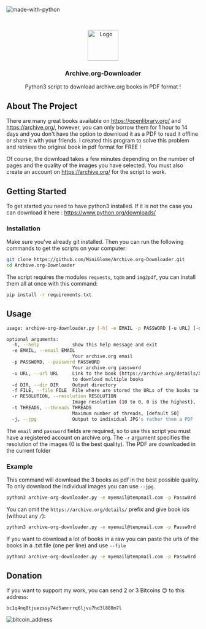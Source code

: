 ![made-with-python](https://img.shields.io/badge/Made%20with-Python3-brightgreen)

<!-- LOGO -->
<br />
<p align="center">
  <img src="https://user-images.githubusercontent.com/54740007/108192715-e5958c80-7114-11eb-8240-e884895bb45f.png" alt="Logo" width="80" height="80">

  <h3 align="center">Archive.org-Downloader</h3>

  <p align="center">
    Python3 script to download archive.org books in PDF format !
    <br />
    </p>
</p>


## About The Project

There are many great books available on https://openlibrary.org/ and https://archive.org/, however, you can only borrow them for 1 hour to 14 days and you don't have the option to download it as a PDF to read it offline or share it with your friends. I created this program to solve this problem and retrieve the original book in pdf format for FREE !

Of course, the download takes a few minutes depending on the number of pages and the quality of the images you have selected. You must also create an account on https://archive.org/ for the script to work.


## Getting Started
To get started you need to have python3 installed. If it is not the case you can download it here : https://www.python.org/downloads/

### Installation
Make sure you've already git installed. Then you can run the following commands to get the scripts on your computer:
   ```sh
   git clone https://github.com/MiniGlome/Archive.org-Downloader.git
   cd Archive.org-Downloader
   ```
The script requires the modules `requests`, `tqdm` and `img2pdf`, you can install them all at once with this command:
```sh
pip install -r requirements.txt
```
   
## Usage
```sh
usage: archive-org-downloader.py [-h] -e EMAIL -p PASSWORD [-u URL] [-d DIR] [-f FILE] [-r RESOLUTION] [-t THREADS] [-j]

optional arguments:
  -h, --help            show this help message and exit
  -e EMAIL, --email EMAIL
                        Your archive.org email
  -p PASSWORD, --password PASSWORD
                        Your archive.org password
  -u URL, --url URL     Link to the book (https://archive.org/details/XXXX). You can use this argument several times
                        to download multiple books
  -d DIR, --dir DIR     Output directory
  -f FILE, --file FILE  File where are stored the URLs of the books to download
  -r RESOLUTION, --resolution RESOLUTION
                        Image resolution (10 to 0, 0 is the highest), [default 3]
  -t THREADS, --threads THREADS
                        Maximum number of threads, [default 50]
  -j, --jpg             Output to individual JPG's rather then a PDF
```
The `email` and `password` fields are required, so to use this script you must have a registered account on archive.org.
The `-r` argument specifies the resolution of the images (0 is the best quality).
The PDF are downloaded in the current folder

### Example
This command will download the 3 books as pdf in the best possible quality. To only downlaod the individual images you can use `--jpg`.
```sh
python3 archive-org-downloader.py -e myemail@tempmail.com -p Passw0rd -r 0 -u https://archive.org/details/IntermediatePython -u https://archive.org/details/horrorgamispooky0000bidd_m7r1 -u https://archive.org/details/elblabladelosge00gaut 
```

You can omit the `https://archive.org/details/` prefix and give book ids (without any `/`):
```sh
python3 archive-org-downloader.py -e myemail@tempmail.com -p Passw0rd -r 0 -u IntermediatePython -u horrorgamispooky0000bidd_m7r1 -u elblabladelosge00gaut
```

If you want to download a lot of books in a raw you can paste the urls of the books in a .txt file (one per line) and use `--file`
```sh
python3 archive-org-downloader.py -e myemail@tempmail.com -p Passw0rd --file books_to_download.txt
```

## Donation
If you want to support my work, you can send 2 or 3 Bitcoins 🙃 to this address: 
```
bc1q4nq8tjuezssy74d5amnrrq6ljvu7hd3l880m7l
```
![bitcoin_address](https://user-images.githubusercontent.com/54740007/169100171-1061c7a0-207e-459b-84de-2d6bb93b0f38.png)
